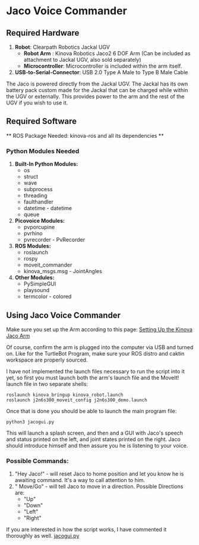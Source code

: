 # Jaco Voice Commander
## Required Hardware
1. **Robot**: Clearpath Robotics Jackal UGV 
     - **Robot Arm** : Kinova Robotics Jaco2 6 DOF Arm (Can be included as attachment to Jackal UGV, also sold separately)
     - **Microcontroller**: Microcontroller is included within the arm itself.
2. **USB-to-Serial-Connector**: USB 2.0 Type A Male to Type B Male Cable

The Jaco is powered directly from the Jackal UGV. The Jackal has its own battery pack custom made for the Jackal that can be charged while within the UGV or externally. This provides power to the arm and the rest of the UGV if you wish to use it.

## Required Software

** ROS Package Needed: kinova-ros and all its dependencies **
### Python Modules Needed

1. **Built-In Python Modules:**
     - os
     - struct
     - wave
     - subprocess
     - threading
     - faulthandler
     - datetime - datetime
     - queue
2. **Picovoice Modules:**
     - pvporcupine
     - pvrhino
     - pvrecorder - PvRecorder
3. **ROS Modules:**
      - roslaunch
      - rospy
      - moveit_commander
      - kinova_msgs.msg - JointAngles
4. **Other Modules:**
     - PySimpleGUI
     - playsound
     - termcolor - colored
## Using Jaco Voice Commander

Make sure you set up the Arm according to this page: [Setting Up the Kinova Jaco Arm](https://github.com/UTADNCLab/ROS_Voicer/wiki/Setting-Up-the-Kinova-Jaco-Arm)  

Of course, confirm the arm is plugged into the computer via USB and turned on.
Like for the TurtleBot Program, make sure your ROS distro and caktin workspace are properly sourced. 

I have not implemented the launch files necessary to run the script into it yet, so first you must launch both the arm's launch file and the MoveIt! launch file in two separate shells:

    roslaunch kinova_bringup kinova_robot.launch
    roslaunch j2n6s300_moveit_config j2n6s300_demo.launch
    
Once that is done you should be able to launch the main program file:

    python3 jacogui.py
    
This will launch a splash screen, and then and a GUI with Jaco's speech and status printed on the left, and joint states printed on the right. Jaco should introduce himself and then assure you he is listening to your voice.

### Possible Commands:
1. "Hey Jaco!" - will reset Jaco to home position and let you know he is awaiting command. It's a way to call attention to him.
2. " Move/Go" - will tell Jaco to move in a direction. Possible Directions are:
    - "Up"
    - "Down"
    - "Left"
    - "Right"

If you are interested in how the script works, I have commented it thoroughly as well. 
[jacogui.py](https://github.com/UTADNCLab/ROS_Voicer/blob/main/Jaco_Voice/jacogui.py)
